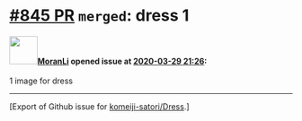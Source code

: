 # [\#845 PR](https://github.com/komeiji-satori/Dress/pull/845) `merged`: dress 1

#### <img src="https://avatars.githubusercontent.com/u/16531358?v=4" width="50">[MoranLi](https://github.com/MoranLi) opened issue at [2020-03-29 21:26](https://github.com/komeiji-satori/Dress/pull/845):

1 image for dress




-------------------------------------------------------------------------------



[Export of Github issue for [komeiji-satori/Dress](https://github.com/komeiji-satori/Dress).]
